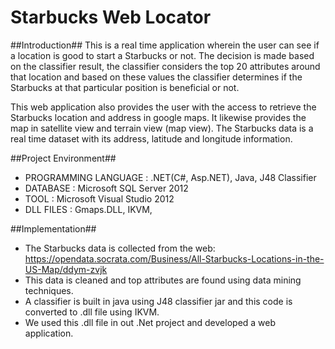 # Starbucks Web Locator

##Introduction##
This is a real time application wherein the user can see if a location is good to start a Starbucks or not. 
The decision is made based on the classifier result, the classifier considers the top 20 attributes around that location and 
based on these values the classifier determines if the Starbucks at that particular position is beneficial or not. 

This web application also provides the user with the access to retrieve the Starbucks location and address in google maps. 
It likewise provides the map in satellite view and terrain view (map view). 
The Starbucks data is a real time dataset with its address, latitude and longitude  information. 

##Project Environment##
* PROGRAMMING LANGUAGE  :  .NET(C#, Asp.NET), Java, J48 Classifier
* DATABASE              :  Microsoft SQL Server 2012
* TOOL 				          :  Microsoft Visual Studio 2012
* DLL FILES             :  Gmaps.DLL, IKVM, 

##Implementation##
* The Starbucks data is collected from the web: https://opendata.socrata.com/Business/All-Starbucks-Locations-in-the-US-Map/ddym-zvjk 
* This data is cleaned and top attributes are found using data mining techniques.
* A classifier is built in java using J48 classifier jar and this code is converted to .dll file using IKVM.
* We used this .dll file in out .Net project and developed a web application.

